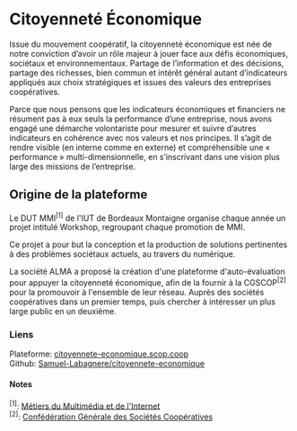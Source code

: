 # Citoyenneté Économique
Issue du mouvement coopératif, la citoyenneté économique est née de notre conviction d’avoir un rôle majeur à jouer face aux défis économiques, sociétaux et environnementaux. Partage de l’information et des décisions, partage des richesses, bien commun et intérêt général autant d’indicateurs appliqués aux choix stratégiques et issues des valeurs des entreprises coopératives.

Parce que nous pensons que les indicateurs économiques et financiers ne résument pas à eux seuls la performance d’une entreprise, nous avons engagé une démarche volontariste pour mesurer et suivre d’autres indicateurs en cohérence avec nos valeurs et nos principes. Il s’agit de rendre visible (en interne comme en externe) et compréhensible une « performance » multi-dimensionnelle, en s’inscrivant dans une vision plus large des missions de l’entreprise.

## Origine de la plateforme
Le DUT MMI<sup>[1]</sup> de l'IUT de Bordeaux Montaigne organise chaque année un projet intitulé Workshop, regroupant chaque promotion de MMI.

Ce projet a pour but la conception et la production de solutions pertinentes à des problèmes sociétaux actuels, au travers du numérique.

La société ALMA a proposé la création d'une plateforme d'auto-évaluation pour appuyer la citoyenneté économique, afin de la fournir à la CGSCOP<sup>[2]</sup> pour la promouvoir à l'ensemble de leur réseau. Auprès des sociétés coopératives dans un premier temps, puis chercher à intéresser un plus large public en un deuxième.

### Liens
Plateforme: [citoyennete-economique.scop.coop](https://citoyennete-economique.scop.coop) \
Github: [Samuel-Labagnere/citoyennete-economique](https://github.com/Samuel-Labagnere/citoyennete-economique)

#### Notes
<sup>[1]</sup>: [Métiers du Multimédia et de l'Internet](https://www.mmibordeaux.com/) \
<sup>[2]</sup>: [Confédération Générale des Sociétés Coopératives](https://www.les-scop.coop/)

